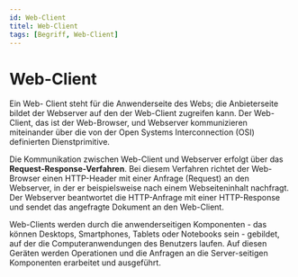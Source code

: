 ```yaml
---
id: Web-Client
titel: Web-Client
tags: [Begriff, Web-Client]
---
```


# Web-Client

Ein Web- Client steht für die Anwenderseite des Webs; die Anbieterseite bildet der Webserver auf den der Web-Client zugreifen kann. Der Web-Client, das ist der Web-Browser, und Webserver kommunizieren miteinander über die von der Open Systems Interconnection (OSI) definierten Dienstprimitive. 

Die Kommunikation zwischen Web-Client und Webserver erfolgt über das **Request-Response-Verfahren**. Bei diesem Verfahren richtet der Web-Browser einen HTTP-Header mit einer Anfrage (Request) an den Webserver, in der er beispielsweise nach einem Webseiteninhalt nachfragt. Der Webserver beantwortet die HTTP-Anfrage mit einer HTTP-Response und sendet das angefragte Dokument an den Web-Client.

Web-Clients werden durch die anwenderseitigen Komponenten - das können Desktops, Smartphones, Tablets oder Notebooks sein - gebildet, auf der die Computeranwendungen des Benutzers laufen. Auf diesen Geräten werden Operationen und die Anfragen an die Server-seitigen Komponenten erarbeitet und ausgeführt.

